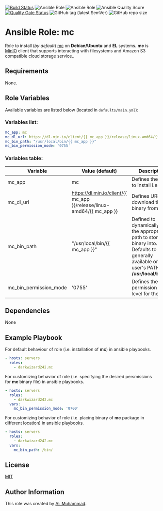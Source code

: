 [![Build Status](https://travis-ci.com/darkwizard242/ansible-role-mc.svg?branch=master)](https://travis-ci.com/darkwizard242/ansible-role-mc) ![Ansible Role](https://img.shields.io/ansible/role/49434?color=dark%20green%20) ![Ansible Role](https://img.shields.io/ansible/role/d/49434?label=role%20downloads) ![Ansible Quality Score](https://img.shields.io/ansible/quality/49434?label=ansible%20quality%20score) [![Quality Gate Status](https://sonarcloud.io/api/project_badges/measure?project=ansible-role-mc&metric=alert_status)](https://sonarcloud.io/dashboard?id=ansible-role-mc) ![GitHub tag (latest SemVer)](https://img.shields.io/github/tag/darkwizard242/ansible-role-mc?label=release) ![GitHub repo size](https://img.shields.io/github/repo-size/darkwizard242/ansible-role-mc?color=orange&style=flat-square)

# Ansible Role: mc

Role to install (_by default_) [mc](https://github.com/minio/mc) on **Debian/Ubuntu** and **EL** systems. **mc** is [MinIO](https://min.io/) client that supports interacting with filesystems and Amazon S3 compatible cloud storage service..

## Requirements

None.

## Role Variables

Available variables are listed below (located in `defaults/main.yml`):

### Variables list:

```yaml
mc_app: mc
mc_dl_url: https://dl.min.io/client/{{ mc_app }}/release/linux-amd64/{{ mc_app }}
mc_bin_path: "/usr/local/bin/{{ mc_app }}"
mc_bin_permission_mode: '0755'
```

### Variables table:

Variable               | Value (default)                                                          | Description
---------------------- | ------------------------------------------------------------------------ | -------------------------------------------------------------------------------------------------------------------------------------------------------
mc_app                 | mc                                                                       | Defines the app to install i.e. **mc**
mc_dl_url              | <https://dl.min.io/client/{{> mc_app }}/release/linux-amd64/{{ mc_app }} | Defines URL to download the mc binary from.
mc_bin_path            | "/usr/local/bin/{{ mc_app }}"                                            | Defined to dynamically set the appropriate path to store mc binary into. Defaults to (as generally available on any user's PATH): **/usr/local/bin/mc**
mc_bin_permission_mode | '0755'                                                                   | Defines the permission mode level for the file.

## Dependencies

None

## Example Playbook

For default behaviour of role (i.e. installation of **mc**) in ansible playbooks.

```yaml
- hosts: servers
  roles:
    - darkwizard242.mc
```

For customizing behavior of role (i.e. specifying the desired persmissions for **mc** binary file) in ansible playbooks.

```yaml
- hosts: servers
  roles:
    - darkwizard242.mc
  vars:
    mc_bin_permission_mode: '0700'
```

For customizing behavior of role (i.e. placing binary of **mc** package in different location) in ansible playbooks.

```yaml
- hosts: servers
  roles:
    - darkwizard242.mc
  vars:
    mc_bin_path: /bin/
```

## License

[MIT](https://github.com/darkwizard242/ansible-role-mc/blob/master/LICENSE)

## Author Information

This role was created by [Ali Muhammad](https://www.linkedin.com/in/ali-muhammad-759791130/).

